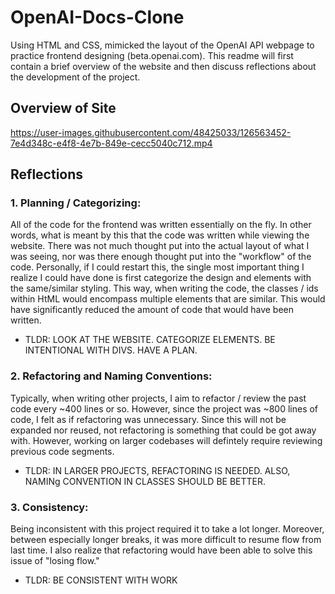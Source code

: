 # OpenAI-Docs-Clone
Using HTML and CSS, mimicked the layout of the OpenAI API webpage to practice frontend designing (beta.openai.com). This readme will first contain a brief overview of the website and then discuss reflections about the development of the project. 

## Overview of Site

https://user-images.githubusercontent.com/48425033/126563452-7e4d348c-e4f8-4e7b-849e-cecc5040c712.mp4


## Reflections 

### 1. Planning / Categorizing: 
All of the code for the frontend was written essentially on the fly. In other words, what is meant by this that the code was written while viewing the website. There was not much thought put into the actual layout of what I was seeing, nor was there enough thought put into the "workflow" of the code. Personally, if I could restart this, the single most important thing I realize I could have done is first categorize the design and elements with the same/similar styling. This way, when writing the code, the classes / ids within HtML would encompass multiple elements that are similar. This would have significantly reduced the amount of code that would have been written. 

- TLDR: LOOK AT THE WEBSITE. CATEGORIZE ELEMENTS. BE INTENTIONAL WITH DIVS. HAVE A PLAN.

### 2. Refactoring and Naming Conventions: 
Typically, when writing other projects, I aim to refactor / review the past code every ~400 lines or so. However, since the project was ~800 lines of code, I felt as if refactoring was unnecessary. Since this will not be expanded nor reused, not refactoring is something that could be got away with. However, working on larger codebases will defintely require reviewing previous code segments. 

- TLDR: IN LARGER PROJECTS, REFACTORING IS NEEDED. ALSO, NAMINg CONVENTION IN CLASSES SHOULD BE BETTER. 

### 3. Consistency:
Being inconsistent with this project required it to take a lot longer. Moreover, between especially longer breaks, it was more difficult to resume flow from last time. I also realize that refactoring would have been able to solve this issue of "losing flow." 

- TLDR: BE CONSISTENT WITH WORK
